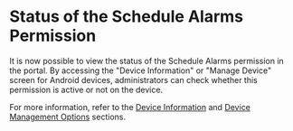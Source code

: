 # Status of the Schedule Alarms Permission

It is now possible to view the status of the Schedule Alarms permission in the portal. By accessing the "Device Information" or "Manage Device" screen for Android devices, administrators can check whether this permission is active or not on the device.

For more information, refer to the [Device Information](../../portal/dispositivos/list-of-devices/device-information.md) and [Device Management Options](../../portal/dispositivos/list-of-devices/opcoes-de-gerenciamento-de-dispositivos.md) sections.
